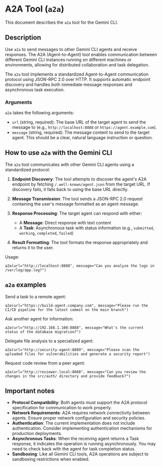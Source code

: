 # A2A Tool (`a2a`)

This document describes the `a2a` tool for the Gemini CLI.

## Description

Use `a2a` to send messages to other Gemini CLI agents and receive responses. The A2A (Agent-to-Agent) tool enables communication between different Gemini CLI instances running on different machines or environments, allowing for distributed collaboration and task delegation.

The `a2a` tool implements a standardized Agent-to-Agent communication protocol using JSON-RPC 2.0 over HTTP. It supports automatic endpoint discovery and handles both immediate message responses and asynchronous task execution.

### Arguments

`a2a` takes the following arguments:

- `url` (string, required): The base URL of the target agent to send the message to (e.g., `http://localhost:8888` or `https://agent.example.com`).
- `message` (string, required): The message content to send to the target agent. This should be a clear, natural language instruction or question.

## How to use `a2a` with the Gemini CLI

The `a2a` tool communicates with other Gemini CLI agents using a standardized protocol:

1. **Endpoint Discovery**: The tool attempts to discover the agent's A2A endpoint by fetching `/.well-known/agent.json` from the target URL. If discovery fails, it falls back to using the base URL directly.

2. **Message Transmission**: The tool sends a JSON-RPC 2.0 request containing the user's message formatted as an agent message.

3. **Response Processing**: The target agent can respond with either:
   - A **Message**: Direct response with text content
   - A **Task**: Asynchronous task with status information (e.g., `submitted`, `working`, `completed`, `failed`)

4. **Result Formatting**: The tool formats the response appropriately and returns it to the user.

Usage:

```
a2a(url="http://localhost:8888", message="Can you analyze the logs in /var/log/app.log?")
```

## `a2a` examples

Send a task to a remote agent:

```
a2a(url="https://build-agent.company.com", message="Please run the CI/CD pipeline for the latest commit on the main branch")
```

Ask another agent for information:

```
a2a(url="http://192.168.1.100:8888", message="What's the current status of the database migration?")
```

Delegate file analysis to a specialized agent:

```
a2a(url="http://security-agent:8889", message="Please scan the uploaded files for vulnerabilities and generate a security report")
```

Request code review from a peer agent:

```
a2a(url="http://reviewer.local:8888", message="Can you review the changes in the src/auth/ directory and provide feedback?")
```

## Important notes

- **Protocol Compatibility**: Both agents must support the A2A protocol specification for communication to work properly.
- **Network Requirements**: A2A requires network connectivity between agents. Ensure proper network configuration and security policies.
- **Authentication**: The current implementation does not include authentication. Consider implementing authentication mechanisms for production deployments.
- **Asynchronous Tasks**: When the receiving agent returns a Task response, it indicates the operation is running asynchronously. You may need to check back with the agent for task completion status.
- **Sandboxing**: Like all Gemini CLI tools, A2A operations are subject to sandboxing restrictions when enabled. 
